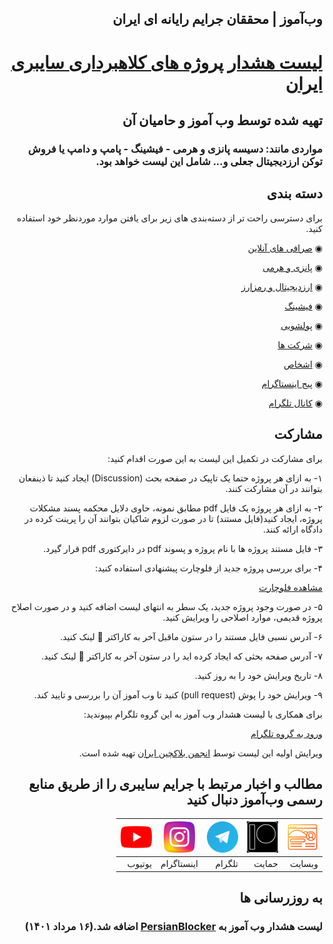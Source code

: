 <div dir="rtl">

## وب‌آموز | محققان جرایم رایانه ای ایران
# [لیست هشدار پروژه های کلاهبرداری سایبری ایران](https://webamoozcom.github.io/warning-list/) 
## تهیه شده توسط وب آموز و حامیان آن
### مواردی مانند: دسیسه پانزی و هرمی - فیشینگ - پامپ و دامپ یا فروش توکن ارزدیجیتال جعلی و... شامل این لیست خواهد بود.



## دسته بندی
برای دسترسی راحت تر از دسته‌بندی های زیر برای یافتن موارد موردنظر خود استفاده کنید.

◉ [صرافی های آنلاین](Projects/Exchange.md)

◉ [پانزی و هرمی](Projects/Ponzi.md)

◉ [ارزدیجیتال و رمزارز](Projects/Crypto.md)

◉ [فیشینگ](Projects/Phishing.md)

◉ [پولشویی](Projects/MoneyLaundering.md)
  
◉ [ شرکت ها  ](Projects/Company.md)

◉ [ اشخاص](Projects/Person.md)

◉ [ پیج اینستاگرام](Projects/Instagram.md)

◉ [کانال تلگرام](Projects/Telegram.md)

## مشارکت
برای مشارکت در تکمیل این لیست به این صورت اقدام کنید:

۱- به ازای هر پروژه حتما یک تاپیک در صفحه بحث (Discussion) ایجاد کنید تا ذینفعان بتوانند در آن مشارکت کنند.

۲- به ازای هر پروژه یک فایل pdf مطابق نمونه، حاوی دلایل محکمه پسند مشکلات پروژه، ایجاد کنید(فایل مستند) تا در صورت لزوم شاکیان بتوانند آن را پرینت کرده در دادگاه ارائه کنند.
  
۳- فایل مستند پروژه ها با نام پروژه و پسوند pdf در دایرکتوری pdf قرار گیرد.
  
۴- برای بررسی ‍‍‍پروژه جدید از فلوچارت پیشنهادی استفاده کنید:

[مشاهده فلوچارت](./Images/Main/Warning%20List%20Flowchart.jpg)
  
۵- در صورت وجود پروژه جدید، یک سطر به انتهای لیست اضافه کنید و در صورت اصلاح پروژه قدیمی، موارد اصلاحی را ویرایش کنید.

۶- آدرس نسبی فایل مستند را در ستون ماقبل آخر به کاراکتر 🔗 لینک کنید.

۷- آدرس صفحه بحثی که ایجاد کرده اید را در ستون آخر به کاراکتر 🔗 لینک کنید.
  
۸- تاریخ ویرایش خود را به روز کنید.  

۹- ویرایش خود را پوش (pull request) کنید تا وب آموز آن را بررسی و تایید کند.

برای همکاری با لیست هشدار وب آموز به این گروه تلگرام بپیوندید:

[ورود به گروه تلگرام](https://t.me/warning_list) 
  
ویرایش اولیه این لیست توسط [انجمن بلاکچین ایران](https://iranblockchain.org/) تهیه شده است.






## مطالب و اخبار مرتبط با جرایم سایبری را از طریق منابع رسمی وب‌آموز دنبال کنید


<div align="center">

[<img width=50 height=50 src=Images/logo/website.png>](https://www.webamooz.com/) | [<img width=50 height=50 src=Images/logo/patreon.png>](https://www.patreon.com/Webamooz) | [<img width=50 height=50 src=Images/logo/telegram.png>](https://t.me/webamoozir) | [<img width=50 height=50 src=Images/logo/instagram.png>](https://instagram.com/webamoozir) | [<img width=50 height=50 src=Images/logo/youtube.png>](https://www.youtube.com/jorjandi) |
|---|---|---|---|---|
|وبسایت|حمایت|تلگرام|اینستاگرام|یوتیوب|

</div>

## به روزرسانی ها
### لیست هشدار وب آموز به [PersianBlocker](https://github.com/MasterKia/PersianBlocker) اضافه شد.(۱۶ مرداد ۱۴۰۱)


</div>
